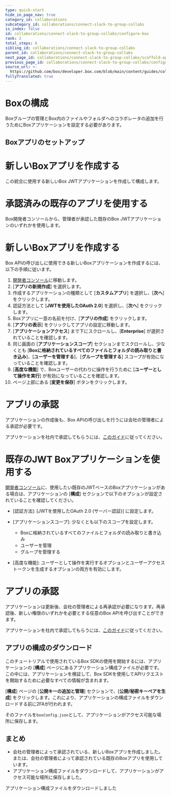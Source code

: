 ```yaml
---
type: quick-start
hide_in_page_nav: true
category_id: collaborations
subcategory_id: collaborations/connect-slack-to-group-collabs
is_index: false
id: collaborations/connect-slack-to-group-collabs/configure-box
rank: 2
total_steps: 6
sibling_id: collaborations/connect-slack-to-group-collabs
parent_id: collaborations/connect-slack-to-group-collabs
next_page_id: collaborations/connect-slack-to-group-collabs/scaffold-application-code
previous_page_id: collaborations/connect-slack-to-group-collabs/configure-slack
source_url: >-
  https://github.com/box/developer.box.com/blob/main/content/guides/collaborations/connect-slack-to-group-collabs/2-configure-box.md
fullyTranslated: true
---
```

# Boxの構成

Boxグループの管理とBox内のファイルやフォルダへのコラボレータの追加を行うためにBoxアプリケーションを設定する必要があります。

## Boxアプリのセットアップ

<Grid columns="2">

<Choose option="box.app_type" value="create_new" color="blue">

# 新しいBoxアプリを作成する

この統合に使用する新しいBox JWTアプリケーションを作成して構成します。

</Choose>

<Choose option="box.app_type" value="use_own" color="blue">

# 承認済みの既存のアプリを使用する

Box開発者コンソールから、管理者が承認した既存のBox JWTアプリケーションのいずれかを使用します。

</Choose>

</Grid>

<Choice option="box.app_type" value="create_new" color="none">

# 新しいBoxアプリを作成する

Box APIの呼び出しに使用できる新しいBoxアプリケーションを作成するには、以下の手順に従います。

1. [開発者コンソール][devconsole]に移動します。
2. \[**アプリの新規作成**] を選択します。
3. 作成するアプリケーションの種類として \[**カスタムアプリ**] を選択し、\[**次へ**] をクリックします。
4. 認証方法として \[**JWTを使用したOAuth 2.0**] を選択し、\[**次へ**] をクリックします。
5. Boxアプリに一意の名前を付け、\[**アプリの作成**] をクリックします。
6. \[**アプリの表示**] をクリックしてアプリの設定に移動します。
7. \[**アプリケーションアクセス**] まで下にスクロールし、\[**Enterprise**] が選択されていることを確認します。
8. 同じ画面の \[**アプリケーションスコープ**] セクションまでスクロールし、少なくとも \[**Boxに格納されているすべてのファイルとフォルダの読み取りと書き込み**]、\[**ユーザーを管理する**]、\[**グループを管理する**] スコープが有効になっていることを確認します。
9. \[**高度な機能**] で、Boxユーザーの代わりに操作を行うために \[**ユーザーとして操作を実行**] が有効になっていることを確認します。
10. ページ上部にある \[**変更を保存**] ボタンをクリックします。

<Message type="warning">

# アプリの承認

アプリケーションの作成後も、Box APIの呼び出しを行うには会社の管理者による承認が必要です。

アプリケーションを社内で承認してもらうには、[このガイド](g://authorization/custom-app-approval/)に従ってください。

</Message>

</Choice>

<Choice option="box.app_type" value="use_own" color="none">

# 既存のJWT Boxアプリケーションを使用する

[開発者コンソール][devconsole]に、使用したい既存のJWTベースのBoxアプリケーションがある場合は、アプリケーションの \[**構成**] セクションで以下のオプションが設定されていることを確認してください。

* \[認証方法]: \[JWTを使用したOAuth 2.0 (サーバー認証)] に設定します。
* \[アプリケーションスコープ]: 少なくとも以下のスコープを設定します。
  * Boxに格納されているすべてのファイルとフォルダの読み取りと書き込み
  * ユーザーを管理
  * グループを管理する
* \[高度な機能]: ユーザーとして操作を実行するオプションとユーザーアクセストークンを生成するオプションの両方を有効にします。

  <Message type="warning">

# アプリの承認

アプリケーションは更新後、会社の管理者による再承認が必要になります。再承認後、新しい権限のいずれかを必要とする任意のBox APIを呼び出すことができます。

アプリケーションを社内で承認してもらうには、[このガイド](g://authorization/custom-app-approval/)に従ってください。

</Message>

</Choice>

## アプリの構成のダウンロード

このチュートリアルで使用されているBox SDKの使用を開始するには、アプリケーションの \[**構成**] ページにあるアプリケーション構成ファイルが必要です。この中には、アプリケーションを検証して、Box SDKを使用してAPIリクエストを開始するために必要なすべての情報が含まれます。

\[**構成**] ページの \[**公開キーの追加と管理**] セクションで、\[**公開/秘密キーペアを生成**] をクリックします。これにより、アプリケーションの構成ファイルをダウンロードする前に2FAが行われます。

そのファイルを`boxConfig.json`として、アプリケーションがアクセス可能な場所に保存します。

## まとめ

* 会社の管理者によって承認されている、新しいBoxアプリを作成しました。または、会社の管理者によって承認されている既存のBoxアプリを使用しています。
* アプリケーション構成ファイルをダウンロードして、アプリケーションがアクセス可能な場所に保存しました。

<Observe option="box.app_type" value="use_own,create_new">

<Next>

アプリケーション構成ファイルをダウンロードしました

</Next>

</Observe>

[devconsole]: https://cloud.app.box.com/developers/console
